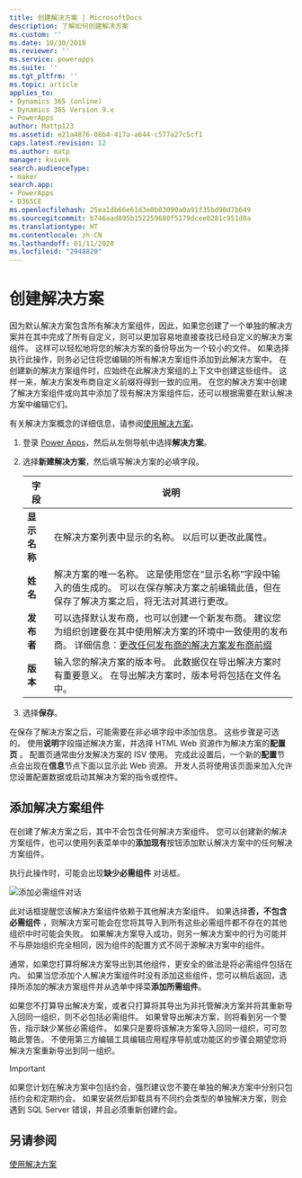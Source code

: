 ```yaml
---
title: 创建解决方案 | MicrosoftDocs
description: 了解如何创建解决方案
ms.custom: ''
ms.date: 10/30/2018
ms.reviewer: ''
ms.service: powerapps
ms.suite: ''
ms.tgt_pltfrm: ''
ms.topic: article
applies_to:
- Dynamics 365 (online)
- Dynamics 365 Version 9.x
- PowerApps
author: Mattp123
ms.assetid: e21a4876-08b4-417a-a644-c577a27c5cf1
caps.latest.revision: 12
ms.author: matp
manager: kvivek
search.audienceType:
- maker
search.app:
- PowerApps
- D365CE
ms.openlocfilehash: 25ea1db66e61d3e0b03090a0a91f35bd90d7b649
ms.sourcegitcommit: b746aad895b152259680f5179dcee0281c951d0a
ms.translationtype: HT
ms.contentlocale: zh-CN
ms.lasthandoff: 01/11/2020
ms.locfileid: "2948820"
---
```

# <a name="create-a-solution"></a>创建解决方案

因为默认解决方案包含所有解决方案组件，因此，如果您创建了一个单独的解决方案并在其中完成了所有自定义，则可以更加容易地直接查找已经自定义的解决方案组件。 这样可以轻松地将您的解决方案的备份导出为一个较小的文件。 如果选择执行此操作，则务必记住将您编辑的所有解决方案组件添加到此解决方案中。 在创建新的解决方案组件时，应始终在此解决方案组的上下文中创建这些组件。 这样一来，解决方案发布商自定义前缀将得到一致的应用。 在您的解决方案中创建了解决方案组件或向其中添加了现有解决方案组件后，还可以根据需要在默认解决方案中编辑它们。  
  
 有关解决方案概念的详细信息，请参阅[使用解决方案](solutions-overview.md)。  
  
1.  登录 [Power Apps](https://make.powerapps.com/?utm_source=padocs&utm_medium=linkinadoc&utm_campaign=referralsfromdoc)，然后从左侧导航中选择**解决方案**。 
  
2.  选择**新建解决方案**，然后填写解决方案的必填字段。
  
    |字段|说明|  
    |-----------|-----------------|  
    |**显示名称**|在解决方案列表中显示的名称。 以后可以更改此属性。|  
    |**姓名**|解决方案的唯一名称。 这是使用您在“显示名称”字段中输入的值生成的。 可以在保存解决方案之前编辑此值，但在保存了解决方案之后，将无法对其进行更改。|  
    |**发布者**|可以选择默认发布商，也可以创建一个新发布商。 建议您为组织创建要在其中使用解决方案的环境中一致使用的发布商。 详细信息：[更改任何发布商的解决方案发布商前缀](change-solution-publisher-prefix.md#change-the-solution-publisher-prefix-for-any-publisher) |  
    |**版本**|输入您的解决方案的版本号。 此数据仅在导出解决方案时有重要意义。 在导出解决方案时，版本号将包括在文件名中。|  
  
3.  选择**保存**。  
  
 在保存了解决方案之后，可能需要在非必填字段中添加信息。 这些步骤是可选的。 使用**说明**字段描述解决方案，并选择 HTML Web 资源作为解决方案的**配置页** 。 配置页通常由分发解决方案的 ISV 使用。 完成此设置后，一个新的**配置**节点会出现在**信息**节点下面以显示此 Web 资源。 开发人员将使用该页面来加入允许您设置配置数据或启动其解决方案的指令或控件。  
  
<a name="BKMK_AddSolutionComponents"></a>   

## <a name="add-solution-components"></a>添加解决方案组件  
 在创建了解决方案之后，其中不会包含任何解决方案组件。 您可以创建新的解决方案组件，也可以使用列表菜单中的**添加现有**按钮添加默认解决方案中的任何解决方案组件。  
  
 执行此操作时，可能会出现**缺少必需组件** 对话框。  
   
 ![添加必需组件对话](media/crm-itpro-cust-addrequiredcomponents.PNG "添加必需组件对话")  
  
 此对话框提醒您该解决方案组件依赖于其他解决方案组件。 如果选择**否，不包含必需组件** ，则解决方案可能会在您将其导入到所有这些必需组件都不存在的其他组织中时可能会失败。 如果解决方案导入成功，则另一解决方案中的行为可能并不与原始组织完全相同，因为组件的配置方式不同于源解决方案中的组件。  
  
 通常，如果您打算将解决方案导出到其他组件，更安全的做法是将必需组件包括在内。 如果当您添加个人解决方案组件时没有添加这些组件，您可以稍后返回，选择所添加的解决方案组件并从选单中择菜**添加所需组件**。  
  
 如果您不打算导出解决方案，或者只打算将其导出为非托管解决方案并将其重新导入回同一组织，则不必包括必需组件。 如果曾导出解决方案，则将看到另一个警告，指示缺少某些必需组件。 如果只是要将该解决方案导入回同一组织，可可忽略此警告。 不使用第三方编辑工具编辑应用程序导航或功能区的步骤会期望您将解决方案重新导出到同一组织。  

> [!IMPORTANT]
>  如果您计划在解决方案中包括约会，强烈建议您不要在单独的解决方案中分别只包括约会和定期约会。 如果安装然后卸载具有不同约会类型的单独解决方案，则会遇到 SQL Server 错误，并且必须重新创建约会。 

## <a name="see-also"></a>另请参阅
 [使用解决方案](use-solution-explorer.md)
